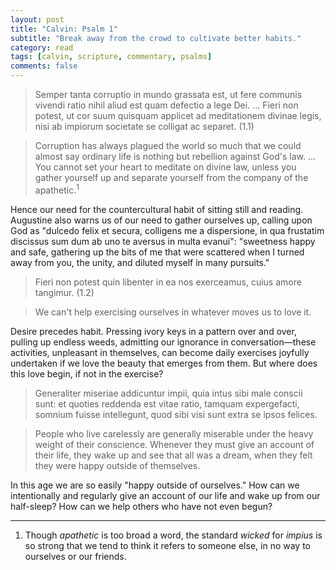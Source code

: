 ```yaml
---
layout: post
title: "Calvin: Psalm 1"
subtitle: "Break away from the crowd to cultivate better habits."
category: read
tags: [calvin, scripture, commentary, psalms]
comments: false
---
```


> Semper tanta corruptio in mundo grassata est, ut fere communis vivendi ratio nihil aliud est quam defectio a lege Dei. ... Fieri non potest, ut cor suum quisquam applicet ad meditationem divinae legis, nisi ab impiorum societate se colligat ac separet. (1.1)

> Corruption has always plagued the world so much that we could almost say ordinary life is nothing but rebellion against God's law. ... You cannot set your heart to meditate on divine law, unless you gather yourself up and separate yourself from the company of the apathetic.<sup>1</sup>

Hence our need for the countercultural habit of sitting still and reading. Augustine also warns us of our need to gather ourselves up, calling upon God as "dulcedo felix et secura, colligens me a dispersione, in qua frustatim discissus sum dum ab uno te aversus in multa evanui": "sweetness happy and safe, gathering up the bits of me that were scattered when I turned away from you, the unity, and diluted myself in many pursuits."

> Fieri non potest quin libenter in ea nos exerceamus, cuius amore tangimur. (1.2)

> We can't help exercising ourselves in whatever moves us to love it.

Desire precedes habit. Pressing ivory keys in a pattern over and over, pulling up endless weeds, admitting our ignorance in conversation—these activities, unpleasant in themselves, can become daily exercises joyfully undertaken if we love the beauty that emerges from them. But where does this love begin, if not in the exercise?

> Generaliter miseriae addicuntur impii, quia intus sibi male conscii sunt: et quoties reddenda est vitae ratio, tamquam expergefacti, somnium fuisse intellegunt, quod sibi visi sunt extra se ipsos felices.

> People who live carelessly are generally miserable under the heavy weight of their conscience. Whenever they must give an account of their life, they wake up and see that all was a dream, when they felt they were happy outside of themselves.

In this age we are so easily "happy outside of ourselves." How can we intentionally and regularly give an account of our life and wake up from our half-sleep? How can we help others who have not even begun?

---

1. Though *apathetic* is too broad a word, the standard *wicked* for *impius* is so strong that we tend to think it refers to someone else, in no way to ourselves or our friends.